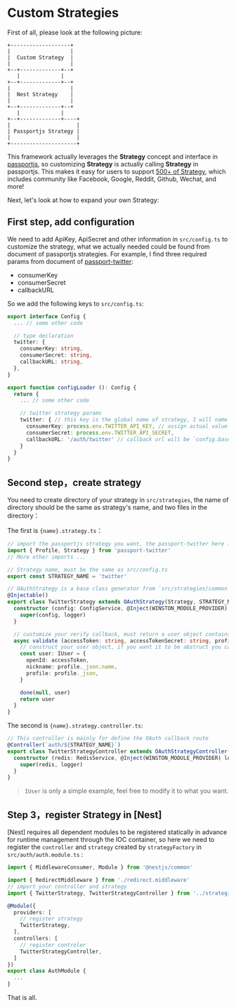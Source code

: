 # Custom Strategies

First of all, please look at the following picture:

```
+-------------------+
|                   |
|  Custom Strategy  |
|                   |
+--+-------------+--+
   |             |
+--+-------------+--+
|                   |
|  Nest Strategy    |
|                   |
+--+-------------+--+
   |             |
+--+-------------+----+
|                     |
| Passportjs Strategy |
|                     |
+---------------------+
```

This framework actually leverages the **Strategy** concept and interface in [passportjs](http://www.passportjs.org/), so customizing **Strategy** is actually calling **Strategy** in passportjs. This makes it easy for users to support [500+ of Strategy](http://www.passportjs.org/packages/), which includes community like Facebook, Google, Reddit, Github, Wechat, and more!

Next, let's look at how to expand your own Strategy:

## First step, add configuration

We need to add ApiKey, ApiSecret and other information in `src/config.ts` to customize the strategy, what we actually needed could be found from document of passportjs strategies. For example, I find three required params from document of [passport-twitter](https://github.com/jaredhanson/passport-twitter):

- consumerKey
- consumerSecret
- callbackURL

So we add the following keys to `src/config.ts`:

```typescript
export interface Config {
  ... // some other code

  // type declaration
  twitter: {
    consumerKey: string,
    consumerSecret: string,
    callbackURL: string,
  },
}

export function configLoader (): Config {
  return {
    ... // some other code

    // twitter strategy params
    twitter: { // this key is the global name of strategy, I will name it to strategyName in code below
      consumerKey: process.env.TWITTER_API_KEY, // assign actual value from process.env
      consumerSecret: process.env.TWITTER_API_SECRET,
      callbackURL: '/auth/twitter' // callback url will be `config.baseUrl + config.twitter.callbackURL`
    }
  }
}
```

## Second step，create strategy

You need to create directory of your strategy in `src/strategies`, the name of directory should be the same as
strategy's name, and two files in the directory：

The first is `{name}.strategy.ts`：

```typescript
// import the passportjs strategy you want, the passport-twitter here is an example
import { Profile, Strategy } from 'passport-twitter'
// More other imports ...

// Strategy name, must be the same as src/config.ts
export const STRATEGY_NAME = 'twitter'

// OAuthStrategy is a base class generator from `src/strategies/common`
@Injectable()
export class TwitterStrategy extends OAuthStrategy(Strategy, STRATEGY_NAME) {
  constructor (config: ConfigService, @Inject(WINSTON_MODULE_PROVIDER) logger: Logger) {
    super(config, logger)
  }

  // customize your verify callback, must return a user object contains data what frontend expected
  async validate (accessToken: string, accessTokenSecret: string, profile: Profile, done: (error: any, user?: any) => void): Promise<IUser> {
    // construct your user object, if you want it to be abstruct you can implement IUser interface
    const user: IUser = {
      openId: accessToken,
      nickname: profile._json.name,
      profile: profile._json,
    }

    done(null, user)
    return user
  }
}
```

The second is `{name}.strategy.controller.ts`:

```typescript
// This controller is mainly for define the OAuth callback route
@Controller(`auth/${STRATEGY_NAME}`)
export class TwitterStrategyController extends OAuthStrategyController(STRATEGY_NAME) {
  constructor (redis: RedisService, @Inject(WINSTON_MODULE_PROVIDER) logger: Logger) {
    super(redis, logger)
  }
}
```

> `IUser` is only a simple example, feel free to modify it to what you want.

## Step 3，register Strategy in [Nest]

[Nest] requires all dependent modules to be registered statically in advance for runtime management through the IOC container, so here we need to register the `controller` and `strategy` created by `strategyFactory` in `src/auth/auth.module.ts` :

```typescript
import { MiddlewareConsumer, Module } from '@nestjs/common'

import { RedirectMiddleware } from './redirect.middleware'
// import your controller and strategy
import { TwitterStrategy, TwitterStrategyController } from '../strategies/twitter.strategy'

@Module({
  providers: [
    // register strategy
    TwitterStrategy,
  ],
  controllers: [
    // register controler
    TwitterStrategyController,
  ]
})
export class AuthModule {
  ...
}
```

That is all.
